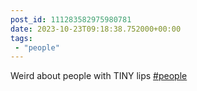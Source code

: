 ```yaml
---
post_id: 111283582975980781
date: 2023-10-23T09:18:38.752000+00:00
tags:
 - "people"
---
```


Weird about people with TINY lips [#people](https://m.vogt.dev/tags/people)
